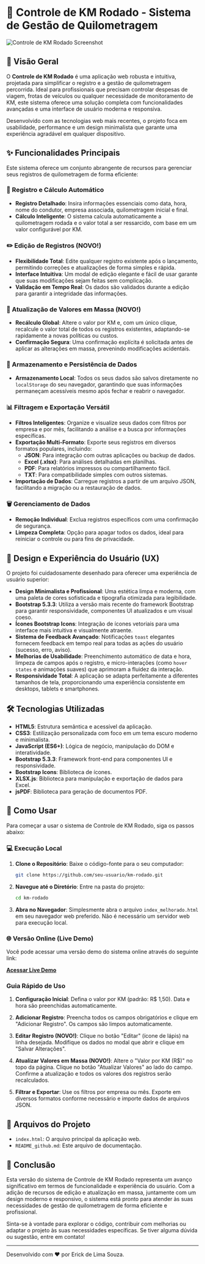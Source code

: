 # 🚗 Controle de KM Rodado - Sistema de Gestão de Quilometragem

![Controle de KM Rodado Screenshot](https://kmrodado.netlify.app/assets/screenshot.png) <!-- Exemplo de screenshot, substituir pela imagem real -->

## 🌟 Visão Geral

O **Controle de KM Rodado** é uma aplicação web robusta e intuitiva, projetada para simplificar o registro e a gestão de quilometragem percorrida. Ideal para profissionais que precisam controlar despesas de viagem, frotas de veículos ou qualquer necessidade de monitoramento de KM, este sistema oferece uma solução completa com funcionalidades avançadas e uma interface de usuário moderna e responsiva.

Desenvolvido com as tecnologias web mais recentes, o projeto foca em usabilidade, performance e um design minimalista que garante uma experiência agradável em qualquer dispositivo.

## ✨ Funcionalidades Principais

Este sistema oferece um conjunto abrangente de recursos para gerenciar seus registros de quilometragem de forma eficiente:

### 📝 Registro e Cálculo Automático

- **Registro Detalhado**: Insira informações essenciais como data, hora, nome do condutor, empresa associada, quilometragem inicial e final.
- **Cálculo Inteligente**: O sistema calcula automaticamente a quilometragem rodada e o valor total a ser ressarcido, com base em um valor configurável por KM.

### ✏️ Edição de Registros (NOVO!)

- **Flexibilidade Total**: Edite qualquer registro existente após o lançamento, permitindo correções e atualizações de forma simples e rápida.
- **Interface Intuitiva**: Um modal de edição elegante e fácil de usar garante que suas modificações sejam feitas sem complicação.
- **Validação em Tempo Real**: Os dados são validados durante a edição para garantir a integridade das informações.

### 🔄 Atualização de Valores em Massa (NOVO!)

- **Recálculo Global**: Altere o valor por KM e, com um único clique, recalcule o valor total de todos os registros existentes, adaptando-se rapidamente a novas políticas ou custos.
- **Confirmação Segura**: Uma confirmação explícita é solicitada antes de aplicar as alterações em massa, prevenindo modificações acidentais.

### 💾 Armazenamento e Persistência de Dados

- **Armazenamento Local**: Todos os seus dados são salvos diretamente no `localStorage` do seu navegador, garantindo que suas informações permaneçam acessíveis mesmo após fechar e reabrir o navegador.

### 📊 Filtragem e Exportação Versátil

- **Filtros Inteligentes**: Organize e visualize seus dados com filtros por empresa e por mês, facilitando a análise e a busca por informações específicas.
- **Exportação Multi-Formato**: Exporte seus registros em diversos formatos populares, incluindo:
    - **JSON**: Para integração com outras aplicações ou backup de dados.
    - **Excel (.xlsx)**: Para análises detalhadas em planilhas.
    - **PDF**: Para relatórios impressos ou compartilhamento fácil.
    - **TXT**: Para compatibilidade simples com outros sistemas.
- **Importação de Dados**: Carregue registros a partir de um arquivo JSON, facilitando a migração ou a restauração de dados.

### 🗑️ Gerenciamento de Dados

- **Remoção Individual**: Exclua registros específicos com uma confirmação de segurança.
- **Limpeza Completa**: Opção para apagar todos os dados, ideal para reiniciar o controle ou para fins de privacidade.

## 🎨 Design e Experiência do Usuário (UX)

O projeto foi cuidadosamente desenhado para oferecer uma experiência de usuário superior:

- **Design Minimalista e Profissional**: Uma estética limpa e moderna, com uma paleta de cores sofisticada e tipografia otimizada para legibilidade.
- **Bootstrap 5.3.3**: Utiliza a versão mais recente do framework Bootstrap para garantir responsividade, componentes UI atualizados e um visual coeso.
- **Ícones Bootstrap Icons**: Integração de ícones vetoriais para uma interface mais intuitiva e visualmente atraente.
- **Sistema de Feedback Avançado**: Notificações `toast` elegantes fornecem feedback em tempo real para todas as ações do usuário (sucesso, erro, aviso).
- **Melhorias de Usabilidade**: Preenchimento automático de data e hora, limpeza de campos após o registro, e micro-interações (como `hover states` e animações suaves) que aprimoram a fluidez da interação.
- **Responsividade Total**: A aplicação se adapta perfeitamente a diferentes tamanhos de tela, proporcionando uma experiência consistente em desktops, tablets e smartphones.

## 🛠️ Tecnologias Utilizadas

- **HTML5**: Estrutura semântica e acessível da aplicação.
- **CSS3**: Estilização personalizada com foco em um tema escuro moderno e minimalista.
- **JavaScript (ES6+)**: Lógica de negócio, manipulação do DOM e interatividade.
- **Bootstrap 5.3.3**: Framework front-end para componentes UI e responsividade.
- **Bootstrap Icons**: Biblioteca de ícones.
- **XLSX.js**: Biblioteca para manipulação e exportação de dados para Excel.
- **jsPDF**: Biblioteca para geração de documentos PDF.

## 🚀 Como Usar

Para começar a usar o sistema de Controle de KM Rodado, siga os passos abaixo:

### 💻 Execução Local

1. **Clone o Repositório**: Baixe o código-fonte para o seu computador:
   ```bash
   git clone https://github.com/seu-usuario/km-rodado.git
   ```
2. **Navegue até o Diretório**: Entre na pasta do projeto:
   ```bash
   cd km-rodado
   ```
3. **Abra no Navegador**: Simplesmente abra o arquivo `index_melhorado.html` em seu navegador web preferido. Não é necessário um servidor web para execução local.

### 🌐 Versão Online (Live Demo)

Você pode acessar uma versão demo do sistema online através do seguinte link:

[**Acessar Live Demo**](https://kmrodado.netlify.app/)

### Guia Rápido de Uso

1. **Configuração Inicial**: Defina o valor por KM (padrão: R$ 1,50). Data e hora são preenchidas automaticamente.

2. **Adicionar Registro**: Preencha todos os campos obrigatórios e clique em "Adicionar Registro". Os campos são limpos automaticamente.

3. **Editar Registro (NOVO!)**: Clique no botão "Editar" (ícone de lápis) na linha desejada. Modifique os dados no modal que abrir e clique em "Salvar Alterações".

4. **Atualizar Valores em Massa (NOVO!)**: Altere o "Valor por KM (R$)" no topo da página. Clique no botão "Atualizar Valores" ao lado do campo. Confirme a atualização e todos os valores dos registros serão recalculados.

5. **Filtrar e Exportar**: Use os filtros por empresa ou mês. Exporte em diversos formatos conforme necessário e importe dados de arquivos JSON.

## 📄 Arquivos do Projeto

- `index.html`: O arquivo principal da aplicação web.
- `README_github.md`: Este arquivo de documentação.

## 🎉 Conclusão

Esta versão do sistema de Controle de KM Rodado representa um avanço significativo em termos de funcionalidade e experiência do usuário. Com a adição de recursos de edição e atualização em massa, juntamente com um design moderno e responsivo, o sistema está pronto para atender às suas necessidades de gestão de quilometragem de forma eficiente e profissional.

Sinta-se à vontade para explorar o código, contribuir com melhorias ou adaptar o projeto às suas necessidades específicas. Se tiver alguma dúvida ou sugestão, entre em contato!

--- 

Desenvolvido com ❤️ por Erick de Lima Souza.

